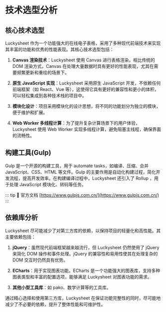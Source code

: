 # 技术选型分析

<backTop />

## 核心技术选型

Luckysheet 作为一个功能强大的在线电子表格，采用了多种现代前端技术来实现其丰富的功能和优秀的性能表现。其核心技术选型包括：

1. **Canvas 渲染技术**：Luckysheet 使用 Canvas 进行表格渲染，相比传统的 DOM 渲染方式，Canvas 在处理大量数据时具有更好的性能表现，尤其在需要频繁更新和重绘的场景下。

2. **原生 JavaScript 实现**：Luckysheet 采用原生 JavaScript 开发，不依赖任何前端框架（如 React、Vue 等），这使得它具有更好的兼容性和更小的体积，可以轻松集成到各种技术栈的项目中。

3. **模块化设计**：项目采用模块化的设计思想，将不同的功能划分为独立的模块，便于维护和扩展。

4. **Web Worker 多线程计算**：为了提升复杂计算场景下的用户体验，Luckysheet 使用 Web Worker 实现多线程计算，避免阻塞主线程，确保界面的流畅性。

## 构建工具(Gulp)

Gulp 是一个开源的构建工具，用于 automate tasks，如编译、压缩、合并 JavaScript、CSS、HTML 等文件。Gulp 的主要作用是自动化构建过程，简化开发流程，提高开发效率。在构建编译过程中，Luckysheet 还引入了 Rollup ，用于处理 JavaScript 模块化、转码等任务。

::: tip 🔗 官方文档
[https://www.gulpjs.com.cn/](https://www.gulpjs.com.cn/)
:::

## 依赖库分析

Luckysheet 尽可能减少了对第三方库的依赖，以保持项目的轻量化和高性能。其主要依赖包括：

1. **jQuery**：虽然现代前端框架越来越流行，但 Luckysheet 仍然使用了 jQuery 来简化 DOM 操作和事件处理。jQuery 的兼容性和易用性使其在处理复杂的 DOM 交互时仍然具有优势。

2. **ECharts**：用于实现图表功能。ECharts 是一个功能强大的图表库，支持多种图表类型和丰富的配置选项，能够满足 Luckysheet 对图表功能的需求。

3. **其他小型工具库**：如 pako、数学计算等的工具库。

通过精心选择和使用第三方库，Luckysheet 在保证功能完整性的同时，尽可能地减少了不必要的依赖，提升了整体性能和可维护性。
